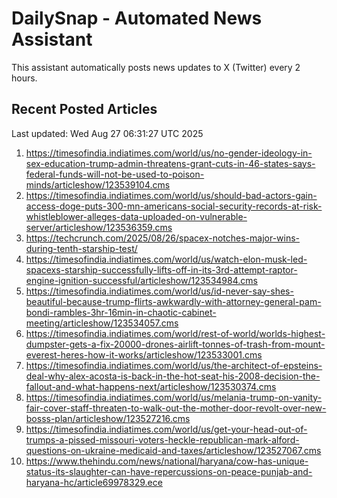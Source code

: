 # DailySnap - Automated News Assistant

This assistant automatically posts news updates to X (Twitter) every 2 hours.

## Recent Posted Articles

Last updated: Wed Aug 27 06:31:27 UTC 2025

1. https://timesofindia.indiatimes.com/world/us/no-gender-ideology-in-sex-education-trump-admin-threatens-grant-cuts-in-46-states-says-federal-funds-will-not-be-used-to-poison-minds/articleshow/123539104.cms
2. https://timesofindia.indiatimes.com/world/us/should-bad-actors-gain-access-doge-puts-300-mn-americans-social-security-records-at-risk-whistleblower-alleges-data-uploaded-on-vulnerable-server/articleshow/123536359.cms
3. https://techcrunch.com/2025/08/26/spacex-notches-major-wins-during-tenth-starship-test/
4. https://timesofindia.indiatimes.com/world/us/watch-elon-musk-led-spacexs-starship-successfully-lifts-off-in-its-3rd-attempt-raptor-engine-ignition-successful/articleshow/123534984.cms
5. https://timesofindia.indiatimes.com/world/us/id-never-say-shes-beautiful-because-trump-flirts-awkwardly-with-attorney-general-pam-bondi-rambles-3hr-16min-in-chaotic-cabinet-meeting/articleshow/123534057.cms
6. https://timesofindia.indiatimes.com/world/rest-of-world/worlds-highest-dumpster-gets-a-fix-20000-drones-airlift-tonnes-of-trash-from-mount-everest-heres-how-it-works/articleshow/123533001.cms
7. https://timesofindia.indiatimes.com/world/us/the-architect-of-epsteins-deal-why-alex-acosta-is-back-in-the-hot-seat-his-2008-decision-the-fallout-and-what-happens-next/articleshow/123530374.cms
8. https://timesofindia.indiatimes.com/world/us/melania-trump-on-vanity-fair-cover-staff-threaten-to-walk-out-the-mother-door-revolt-over-new-bosss-plan/articleshow/123527216.cms
9. https://timesofindia.indiatimes.com/world/us/get-your-head-out-of-trumps-a-pissed-missouri-voters-heckle-republican-mark-alford-questions-on-ukraine-medicaid-and-taxes/articleshow/123527067.cms
10. https://www.thehindu.com/news/national/haryana/cow-has-unique-status-its-slaughter-can-have-repercussions-on-peace-punjab-and-haryana-hc/article69978329.ece
